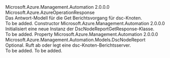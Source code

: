 <Type Name="DscNodeReportGetResponse" FullName="Microsoft.Azure.Management.Automation.Models.DscNodeReportGetResponse">
  <TypeSignature Language="C#" Value="public class DscNodeReportGetResponse : Microsoft.Azure.AzureOperationResponse" />
  <TypeSignature Language="ILAsm" Value=".class public auto ansi beforefieldinit DscNodeReportGetResponse extends Microsoft.Azure.AzureOperationResponse" />
  <TypeSignature Language="DocId" Value="T:Microsoft.Azure.Management.Automation.Models.DscNodeReportGetResponse" />
  <TypeSignature Language="VB.NET" Value="Public Class DscNodeReportGetResponse&#xA;Inherits AzureOperationResponse" />
  <TypeSignature Language="F#" Value="type DscNodeReportGetResponse = class&#xA;    inherit AzureOperationResponse" />
  <AssemblyInfo>
    <AssemblyName>Microsoft.Azure.Management.Automation</AssemblyName>
    <AssemblyVersion>2.0.0.0</AssemblyVersion>
  </AssemblyInfo>
  <Base>
    <BaseTypeName>Microsoft.Azure.AzureOperationResponse</BaseTypeName>
  </Base>
  <Interfaces />
  <Docs>
    <summary>
            Das Antwort-Modell für die Get Berichtsvorgang für dsc-Knoten.
            </summary>
    <remarks>To be added.</remarks>
  </Docs>
  <Members>
    <Member MemberName=".ctor">
      <MemberSignature Language="C#" Value="public DscNodeReportGetResponse ();" />
      <MemberSignature Language="ILAsm" Value=".method public hidebysig specialname rtspecialname instance void .ctor() cil managed" />
      <MemberSignature Language="DocId" Value="M:Microsoft.Azure.Management.Automation.Models.DscNodeReportGetResponse.#ctor" />
      <MemberSignature Language="VB.NET" Value="Public Sub New ()" />
      <MemberType>Constructor</MemberType>
      <AssemblyInfo>
        <AssemblyName>Microsoft.Azure.Management.Automation</AssemblyName>
        <AssemblyVersion>2.0.0.0</AssemblyVersion>
      </AssemblyInfo>
      <Parameters />
      <Docs>
        <summary>
            Initialisiert eine neue Instanz der DscNodeReportGetResponse-Klasse.
            </summary>
        <remarks>To be added.</remarks>
      </Docs>
    </Member>
    <Member MemberName="NodeReport">
      <MemberSignature Language="C#" Value="public Microsoft.Azure.Management.Automation.Models.DscNodeReport NodeReport { get; set; }" />
      <MemberSignature Language="ILAsm" Value=".property instance class Microsoft.Azure.Management.Automation.Models.DscNodeReport NodeReport" />
      <MemberSignature Language="DocId" Value="P:Microsoft.Azure.Management.Automation.Models.DscNodeReportGetResponse.NodeReport" />
      <MemberSignature Language="VB.NET" Value="Public Property NodeReport As DscNodeReport" />
      <MemberSignature Language="F#" Value="member this.NodeReport : Microsoft.Azure.Management.Automation.Models.DscNodeReport with get, set" Usage="Microsoft.Azure.Management.Automation.Models.DscNodeReportGetResponse.NodeReport" />
      <MemberType>Property</MemberType>
      <AssemblyInfo>
        <AssemblyName>Microsoft.Azure.Management.Automation</AssemblyName>
        <AssemblyVersion>2.0.0.0</AssemblyVersion>
      </AssemblyInfo>
      <ReturnValue>
        <ReturnType>Microsoft.Azure.Management.Automation.Models.DscNodeReport</ReturnType>
      </ReturnValue>
      <Docs>
        <summary>
            Optional. Ruft ab oder legt eine dsc-Knoten-Berichtsserver.
            </summary>
        <value>To be added.</value>
        <remarks>To be added.</remarks>
      </Docs>
    </Member>
  </Members>
</Type>